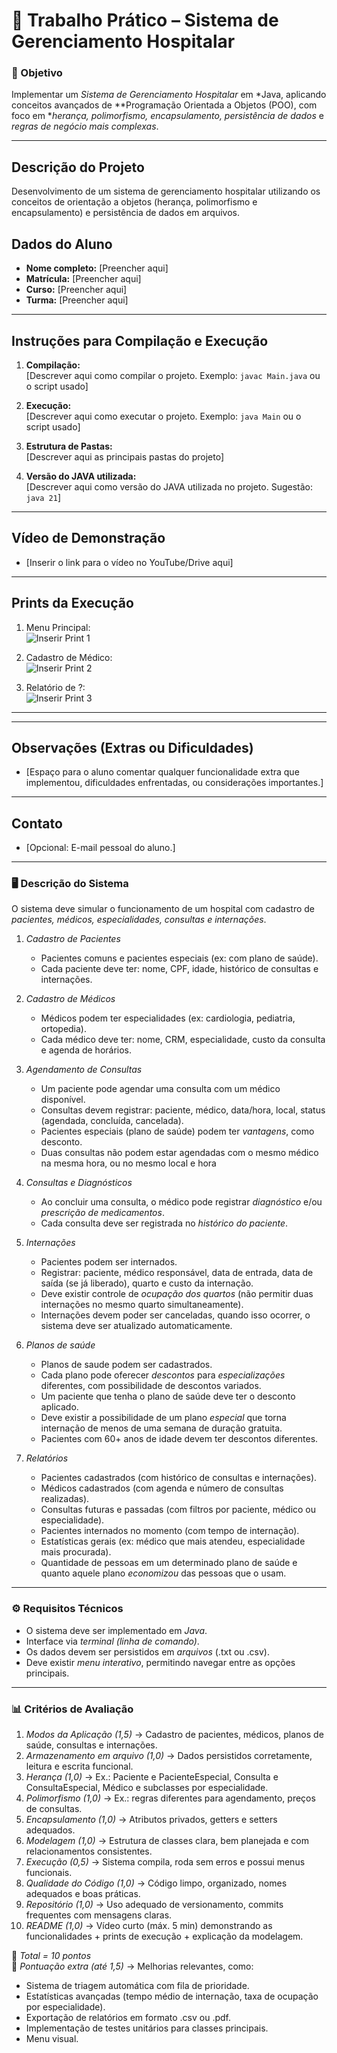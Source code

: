 # 🏥 Trabalho Prático – Sistema de Gerenciamento Hospitalar

### 🎯 Objetivo
Implementar um *Sistema de Gerenciamento Hospitalar* em *Java, aplicando conceitos avançados de **Programação Orientada a Objetos (POO), com foco em **herança, polimorfismo, encapsulamento, persistência de dados* e *regras de negócio mais complexas*.

---
## Descrição do Projeto

Desenvolvimento de um sistema de gerenciamento hospitalar utilizando os conceitos de orientação a objetos (herança, polimorfismo e encapsulamento) e persistência de dados em arquivos.

## Dados do Aluno

- **Nome completo:** [Preencher aqui]
- **Matrícula:** [Preencher aqui]
- **Curso:** [Preencher aqui]
- **Turma:** [Preencher aqui]

---

## Instruções para Compilação e Execução

1. **Compilação:**  
   [Descrever aqui como compilar o projeto. Exemplo: `javac Main.java` ou o script usado]

2. **Execução:**  
   [Descrever aqui como executar o projeto. Exemplo: `java Main` ou o script usado]

3. **Estrutura de Pastas:**  
   [Descrever aqui as principais pastas do projeto]

3. **Versão do JAVA utilizada:**  
   [Descrever aqui como versão do JAVA utilizada no projeto. Sugestão: `java 21`]

---

## Vídeo de Demonstração

- [Inserir o link para o vídeo no YouTube/Drive aqui]

---

## Prints da Execução

1. Menu Principal:  
   ![Inserir Print 1](caminho/do/print1.png)

2. Cadastro de Médico:  
   ![Inserir Print 2](caminho/do/print2.png)

3. Relatório de ?:  
   ![Inserir Print 3](caminho/do/print3.png)

---

---

## Observações (Extras ou Dificuldades)

- [Espaço para o aluno comentar qualquer funcionalidade extra que implementou, dificuldades enfrentadas, ou considerações importantes.]

---

## Contato

- [Opcional: E-mail pessoal do aluno.]

---

### 🖥️ Descrição do Sistema

O sistema deve simular o funcionamento de um hospital com cadastro de *pacientes, médicos, especialidades, consultas e internações*.

1. *Cadastro de Pacientes*
    - Pacientes comuns e pacientes especiais (ex: com plano de saúde).
    - Cada paciente deve ter: nome, CPF, idade, histórico de consultas e internações.

2. *Cadastro de Médicos*
    - Médicos podem ter especialidades (ex: cardiologia, pediatria, ortopedia).
    - Cada médico deve ter: nome, CRM, especialidade, custo da consulta e agenda de horários.

3. *Agendamento de Consultas*
    - Um paciente pode agendar uma consulta com um médico disponível.
    - Consultas devem registrar: paciente, médico, data/hora, local, status (agendada, concluída, cancelada).
    - Pacientes especiais (plano de saúde) podem ter *vantagens*, como desconto.
    - Duas consultas não podem estar agendadas com o mesmo médico na mesma hora, ou no mesmo local e hora

4. *Consultas e Diagnósticos*
    - Ao concluir uma consulta, o médico pode registrar *diagnóstico* e/ou *prescrição de medicamentos*.
    - Cada consulta deve ser registrada no *histórico do paciente*.

5. *Internações*
    - Pacientes podem ser internados.
    - Registrar: paciente, médico responsável, data de entrada, data de saída (se já liberado), quarto e custo da internação.
    - Deve existir controle de *ocupação dos quartos* (não permitir duas internações no mesmo quarto simultaneamente).
    - Internações devem poder ser canceladas, quando isso ocorrer, o sistema deve ser atualizado automaticamente.

6. *Planos de saúde*
    -  Planos de saude podem ser cadastrados.
    -  Cada plano pode oferecer *descontos* para *especializações* diferentes, com possibilidade de descontos variados.
    -  Um paciente que tenha o plano de saúde deve ter o desconto aplicado.
    -  Deve existir a possibilidade de um plano *especial* que torna internação de menos de uma semana de duração gratuita.
    -  Pacientes com 60+ anos de idade devem ter descontos diferentes.

7. *Relatórios*
    - Pacientes cadastrados (com histórico de consultas e internações).
    - Médicos cadastrados (com agenda e número de consultas realizadas).
    - Consultas futuras e passadas (com filtros por paciente, médico ou especialidade).
    - Pacientes internados no momento (com tempo de internação).
    - Estatísticas gerais (ex: médico que mais atendeu, especialidade mais procurada).
    - Quantidade de pessoas em um determinado plano de saúde e quanto aquele plano *economizou* das pessoas que o usam.


---

### ⚙️ Requisitos Técnicos
- O sistema deve ser implementado em *Java*.
- Interface via *terminal (linha de comando)*.
- Os dados devem ser persistidos em *arquivos* (.txt ou .csv).
- Deve existir *menu interativo*, permitindo navegar entre as opções principais.

---

### 📊 Critérios de Avaliação

1. *Modos da Aplicação (1,5)* → Cadastro de pacientes, médicos, planos de saúde, consultas e internações.
2. *Armazenamento em arquivo (1,0)* → Dados persistidos corretamente, leitura e escrita funcional.
3. *Herança (1,0)* → Ex.: Paciente e PacienteEspecial, Consulta e ConsultaEspecial, Médico e subclasses por especialidade.
4. *Polimorfismo (1,0)* → Ex.: regras diferentes para agendamento, preços de consultas.
5. *Encapsulamento (1,0)* → Atributos privados, getters e setters adequados.
6. *Modelagem (1,0)* → Estrutura de classes clara, bem planejada e com relacionamentos consistentes.
7. *Execução (0,5)* → Sistema compila, roda sem erros e possui menus funcionais.
8. *Qualidade do Código (1,0)* → Código limpo, organizado, nomes adequados e boas práticas.
9. *Repositório (1,0)* → Uso adequado de versionamento, commits frequentes com mensagens claras.
10. *README (1,0)* → Vídeo curto (máx. 5 min) demonstrando as funcionalidades + prints de execução + explicação da modelagem.

🔹 *Total = 10 pontos*  
🔹 *Pontuação extra (até 1,5)* → Melhorias relevantes, como:
- Sistema de triagem automática com fila de prioridade.
- Estatísticas avançadas (tempo médio de internação, taxa de ocupação por especialidade).
- Exportação de relatórios em formato .csv ou .pdf.
- Implementação de testes unitários para classes principais.
- Menu visual.